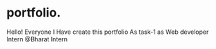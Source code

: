 # portfolio.
Hello! Everyone I Have create this portfolio As task-1 as Web developer Intern @Bharat Intern
